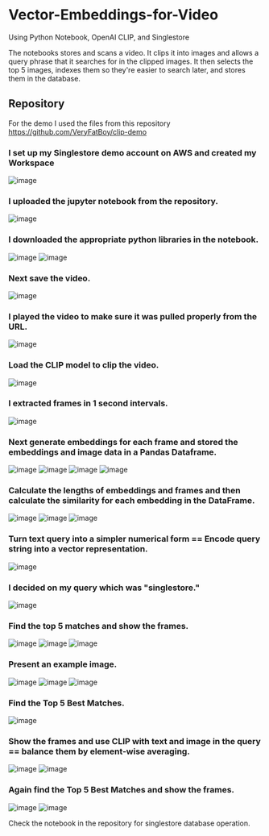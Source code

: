 # Vector-Embeddings-for-Video
Using Python Notebook, OpenAI CLIP, and Singlestore

The notebooks stores and scans a video. It clips it into images and allows a query phrase that it searches for in the clipped images. It then selects the top 5 images, indexes them so they're easier to search later, and stores them in the database.

## Repository
For the demo I used the files from this repository
https://github.com/VeryFatBoy/clip-demo

### I set up my Singlestore demo account on AWS and created my Workspace

![image](https://github.com/user-attachments/assets/498e94ee-558e-4681-be7e-c1a5a3691336)

### I uploaded the jupyter notebook from the repository.

![image](https://github.com/user-attachments/assets/4e4fa823-6a14-4c6d-970f-bd41f80ae6d6)

### I downloaded the appropriate python libraries in the notebook.

![image](https://github.com/user-attachments/assets/efa9ed89-1938-4adf-90c8-34d99da4d3c0)
![image](https://github.com/user-attachments/assets/eab390fa-ba86-4a6c-9b52-bf2f3054c7b4)

### Next save the video.

![image](https://github.com/user-attachments/assets/96c23346-bb85-46db-b037-be3fef6ca80c)

### I played the video to make sure it was pulled properly from the URL.

![image](https://github.com/user-attachments/assets/c312d93b-31f9-4b92-895f-829cde46e9f1)

### Load the CLIP model to clip the video.

![image](https://github.com/user-attachments/assets/42226de0-e695-4d3c-813c-a0c88ede7ff1)

### I extracted frames in 1 second intervals.

![image](https://github.com/user-attachments/assets/471f959b-ae3a-4e0e-b455-6784cf06854b)

### Next generate embeddings for each frame and stored the embeddings and image data in a Pandas Dataframe.

![image](https://github.com/user-attachments/assets/b19635b7-0b61-47a4-80f9-9a229f03abac)
![image](https://github.com/user-attachments/assets/6f9cf9a1-ea5a-47da-9219-36f14d222279)
![image](https://github.com/user-attachments/assets/cf333c6c-86ec-445d-a745-15ebf262f134)
![image](https://github.com/user-attachments/assets/d0e2d60a-27ab-492e-b7c5-a70f9ef4e12a)

### Calculate the lengths of embeddings and frames and then calculate the similarity for each embedding in the DataFrame.

![image](https://github.com/user-attachments/assets/fbe4bff6-0f5a-44c2-9c22-ac671e881054)
![image](https://github.com/user-attachments/assets/b6284c5a-51cf-4b44-8071-c150c5e5dff8)
![image](https://github.com/user-attachments/assets/8fa93d5f-09d6-4f52-aa9e-ea84c52ece4b)

### Turn text query into a simpler numerical form == Encode query string into a vector representation.

![image](https://github.com/user-attachments/assets/93ae7e93-0b3a-4fbd-b7b6-ffa7438e862d)

### I decided on my query which was "singlestore."

![image](https://github.com/user-attachments/assets/3737d850-6283-4408-afa8-e10f09fc2854)

### Find the top 5 matches and show the frames.
![image](https://github.com/user-attachments/assets/69b50a4b-bda5-4e9a-8609-5986357e3b8a)
![image](https://github.com/user-attachments/assets/b5771b97-8d0a-40dd-8538-0484ef4fcfe6)
![image](https://github.com/user-attachments/assets/2e6e8e12-655d-40a7-aa2d-c5f5d2809653)

### Present an example image.
![image](https://github.com/user-attachments/assets/eb9e8a3c-d58d-4bfe-8443-8ee507ffe51b)
![image](https://github.com/user-attachments/assets/d0be138c-8468-472a-9367-ca41bf9996f8)
![image](https://github.com/user-attachments/assets/c83eb7e1-1abc-4518-abd7-b4048cd8de3c)

### Find the Top 5 Best Matches.
![image](https://github.com/user-attachments/assets/065c802c-bf86-48da-b090-d3ad3e9e8c60)

### Show the frames and use CLIP with text and image in the query == balance them by element-wise averaging.
![image](https://github.com/user-attachments/assets/3361515f-f40f-44c5-adaf-61286217d732)
![image](https://github.com/user-attachments/assets/9c52edbe-b890-479e-bce8-09aa2e65d49f)

### Again find the Top 5 Best Matches and show the frames.
![image](https://github.com/user-attachments/assets/e55a148f-3393-41ef-af03-fc5fc700515e)
![image](https://github.com/user-attachments/assets/6349b885-c704-46b1-9640-5fbe2e325ba3)

Check the notebook in the repository for singlestore database operation.

